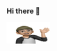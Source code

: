 ### Hi there 👋

<img src="./bed274dc4e621647f8d35df9cd4bfb47-sticker.png" width="100px" height="50px" title="Github_Logo"/>

<!--
**kangyoolee/kangyoolee** is a ✨ _special_ ✨ repository because its `README.md` (this file) appears on your GitHub profile.

Here are some ideas to get you started:

- 🔭 I’m currently working on ...
- 🌱 I’m currently learning ...
- 👯 I’m looking to collaborate on ...
- 🤔 I’m looking for help with ...
- 💬 Ask me about ...
- 📫 How to reach me: ...
- 😄 Pronouns: ...
- ⚡ Fun fact: ...
-->
